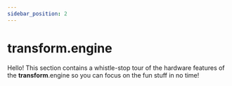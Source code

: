 ```yaml
---
sidebar_position: 2
---
```


# **transform**.engine

Hello! This section contains a whistle-stop tour of the hardware features of the **transform**.engine so you can focus on the fun stuff in no time!
